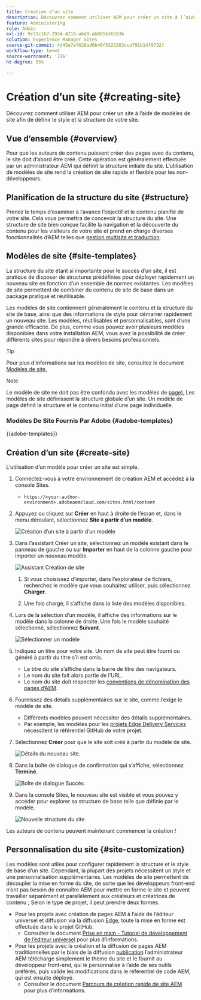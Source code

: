 ```yaml
---
title: Création d’un site
description: Découvrez comment utiliser AEM pour créer un site à l’aide de modèles de site afin de définir le style et la structure de votre site.
feature: Administering
role: Admin
exl-id: 9c71c167-2934-4210-abd9-ab085b36593b
solution: Experience Manager Sites
source-git-commit: 4d45e7ef626ad0b46f5323263cca791b14f9732f
workflow-type: tm+mt
source-wordcount: '726'
ht-degree: 55%

---
```



# Création d’un site {#creating-site}

Découvrez comment utiliser AEM pour créer un site à l’aide de modèles de site afin de définir le style et la structure de votre site.

## Vue d’ensemble {#overview}

Pour que les auteurs de contenu puissent créer des pages avec du contenu, le site doit d’abord être créé. Cette opération est généralement effectuée par un administrateur AEM qui définit la structure initiale du site. L’utilisation de modèles de site rend la création de site rapide et flexible pour les non-développeurs.

## Planification de la structure du site {#structure}

Prenez le temps d’examiner à l’avance l’objectif et le contenu planifié de votre site. Cela vous permettra de concevoir la structure du site. Une structure de site bien conçue facilite la navigation et la découverte du contenu pour les visiteurs de votre site et prend en charge diverses fonctionnalités d’AEM telles que [gestion multisite et traduction](/help/sites-cloud/administering/msm-and-translation.md).

## Modèles de site {#site-templates}

La structure du site étant si importante pour le succès d’un site, il est pratique de disposer de structures prédéfinies pour déployer rapidement un nouveau site en fonction d’un ensemble de normes existantes. Les modèles de site permettent de combiner du contenu de site de base dans un package pratique et réutilisable.

Les modèles de site contiennent généralement le contenu et la structure du site de base, ainsi que des informations de style pour démarrer rapidement un nouveau site. Les modèles, réutilisables et personnalisables, sont d’une grande efficacité. De plus, comme vous pouvez avoir plusieurs modèles disponibles dans votre installation AEM, vous avez la possibilité de créer différents sites pour répondre à divers besoins professionnels.

>[!TIP]
>
>Pour plus d’informations sur les modèles de site, consultez le document [Modèles de site.](site-templates.md)

>[!NOTE]
>
>Le modèle de site ne doit pas être confondu avec les modèles de [page).](/help/sites-cloud/authoring/page-editor/templates.md) Les modèles de site définissent la structure globale d’un site. Un modèle de page définit la structure et le contenu initial d’une page individuelle.

### Modèles De Site Fournis Par Adobe {#adobe-templates}

{{adobe-templates}}

## Création d’un site {#create-site}

L’utilisation d’un modèle pour créer un site est simple.

1. Connectez-vous à votre environnement de création AEM et accédez à la console Sites.

   * `https://<your-author-environment>.adobeaemcloud.com/sites.html/content`

1. Appuyez ou cliquez sur **Créer** en haut à droite de l’écran et, dans le menu déroulant, sélectionnez **Site à partir d’un modèle**.

   ![Création d’un site à partir d’un modèle](../assets/create-site-from-template.png)

1. Dans l’assistant Créer un site, sélectionnez un modèle existant dans le panneau de gauche ou sur **Importer** en haut de la colonne gauche pour importer un nouveau modèle.

   ![Assistant Création de site](../assets/site-creation-wizard.png)

   1. Si vous choisissez d’importer, dans l’explorateur de fichiers, recherchez le modèle que vous souhaitez utiliser, puis sélectionnez **Charger**.

   1. Une fois chargé, il s’affiche dans la liste des modèles disponibles.

1. Lors de la sélection d’un modèle, il affiche des informations sur le modèle dans la colonne de droite. Une fois le modèle souhaité sélectionné, sélectionnez **Suivant**.

   ![Sélectionner un modèle](../assets/select-site-template.png)

1. Indiquez un titre pour votre site. Un nom de site peut être fourni ou généré à partir du titre s’il est omis.

   * Le titre du site s’affiche dans la barre de titre des navigateurs.
   * Le nom du site fait alors partie de l’URL.
   * Le nom du site doit respecter les [conventions de dénomination des pages d’AEM](/help/sites-cloud/authoring/sites-console/organizing-pages.md#page-name-restrictions-and-best-practices).

1. Fournissez des détails supplémentaires sur le site, comme l’exige le modèle de site.

   * Différents modèles peuvent nécessiter des détails supplémentaires.
   * Par exemple, les modèles pour les [projets Edge Delivery Services](https://www.aem.live/developer/ue-tutorial) nécessitent le référentiel GitHub de votre projet.

1. Sélectionnez **Créer** pour que le site soit créé à partir du modèle de site.

   ![Détails du nouveau site.](../assets/create-site-details.png)

1. Dans la boîte de dialogue de confirmation qui s’affiche, sélectionnez **Terminé**.

   ![Boîte de dialogue Succès](../assets/success.png)

1. Dans la console Sites, le nouveau site est visible et vous pouvez y accéder pour explorer sa structure de base telle que définie par le modèle.

   ![Nouvelle structure du site](../assets/new-site.png)

Les auteurs de contenu peuvent maintenant commencer la création !

## Personnalisation du site {#site-customization}

Les modèles sont utiles pour configurer rapidement la structure et le style de base d’un site. Cependant, la plupart des projets nécessitent un style et une personnalisation supplémentaires. Les modèles de site permettent de découpler la mise en forme du site, de sorte que les développeurs front-end n’ont pas besoin de connaître AEM pour mettre en forme le site et peuvent
travailler séparément et parallèlement aux créateurs et créatrices de contenu ; Selon le type de projet, il peut prendre deux formes.

* Pour les projets avec création de pages AEM à l’aide de l’éditeur universel et diffusion via la diffusion [ Edge](/help/edge/overview.md), toute la mise en forme est effectuée dans le projet GitHub.
   * Consultez le document [Prise en main - Tutoriel de développement de l’éditeur universel](https://www.aem.live/developer/ue-tutorial) pour plus d’informations.
* Pour les projets avec la création et la diffusion de pages AEM traditionnelles par le biais de la diffusion [publication](/help/sites-cloud/authoring/author-publish.md) l’administrateur AEM télécharge simplement le thème du site et le fournit au développeur front-end, qui le personnalise à l’aide de ses outils préférés, puis valide les modifications dans le référentiel de code AEM, qui est ensuite déployé.
   * Consultez le document [Parcours de création rapide de site AEM](/help/journey-sites/quick-site/overview.md) pour plus d’informations.

